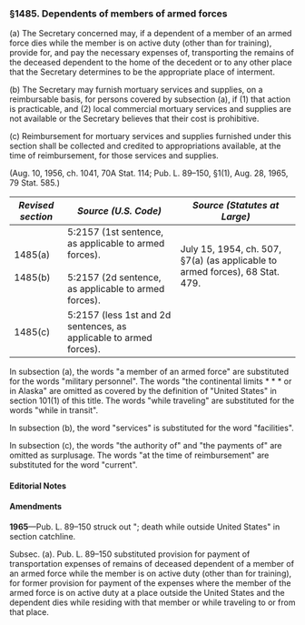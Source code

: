 ### §1485. Dependents of members of armed forces ###

(a) The Secretary concerned may, if a dependent of a member of an armed force dies while the member is on active duty (other than for training), provide for, and pay the necessary expenses of, transporting the remains of the deceased dependent to the home of the decedent or to any other place that the Secretary determines to be the appropriate place of interment.

(b) The Secretary may furnish mortuary services and supplies, on a reimbursable basis, for persons covered by subsection (a), if (1) that action is practicable, and (2) local commercial mortuary services and supplies are not available or the Secretary believes that their cost is prohibitive.

(c) Reimbursement for mortuary services and supplies furnished under this section shall be collected and credited to appropriations available, at the time of reimbursement, for those services and supplies.

(Aug. 10, 1956, ch. 1041, 70A Stat. 114; Pub. L. 89–150, §1(1), Aug. 28, 1965, 79 Stat. 585.)

|   *Revised section*    |                                               *Source (U.S. Code)*                                                |                        *Source (Statutes at Large)*                        |
|------------------------|-------------------------------------------------------------------------------------------------------------------|----------------------------------------------------------------------------|
|1485(a)<br/><br/>1485(b)|5:2157 (1st sentence, as applicable to armed forces).<br/><br/>5:2157 (2d sentence, as applicable to armed forces).|July 15, 1954, ch. 507, §7(a) (as applicable to armed forces), 68 Stat. 479.|
|        1485(c)         |                        5:2157 (less 1st and 2d sentences, as applicable to armed forces).                         |                                                                            |

In subsection (a), the words "a member of an armed force" are substituted for the words "military personnel". The words "the continental limits \* \* \* or in Alaska" are omitted as covered by the definition of "United States" in section 101(1) of this title. The words "while traveling" are substituted for the words "while in transit".

In subsection (b), the word "services" is substituted for the word "facilities".

In subsection (c), the words "the authority of" and "the payments of" are omitted as surplusage. The words "at the time of reimbursement" are substituted for the word "current".

#### **Editorial Notes** ####

#### Amendments ####

**1965**—Pub. L. 89–150 struck out "; death while outside United States" in section catchline.

Subsec. (a). Pub. L. 89–150 substituted provision for payment of transportation expenses of remains of deceased dependent of a member of an armed force while the member is on active duty (other than for training), for former provision for payment of the expenses where the member of the armed force is on active duty at a place outside the United States and the dependent dies while residing with that member or while traveling to or from that place.